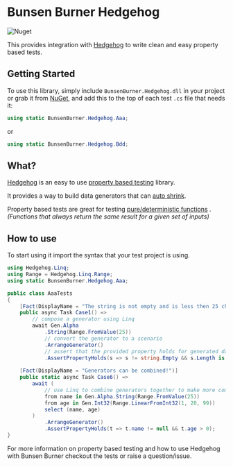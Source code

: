 ﻿# Bunsen Burner Hedgehog

![Nuget](https://img.shields.io/nuget/v/BunsenBurner.Hedgehog)

This provides integration
with [Hedgehog](https://github.com/hedgehogqa/fsharp-hedgehog) to write clean
and easy property based tests.

## Getting Started

To use this library, simply include `BunsenBurner.Hedgehog.dll` in your
project
or grab
it from [NuGet](https://www.nuget.org/packages/BunsenBurner.Hedgehog/), and add
this to the top of each test `.cs` file
that needs it:

```C#
using static BunsenBurner.Hedgehog.Aaa;
```

or

```C#
using static BunsenBurner.Hedgehog.Bdd;
```

## What?

[Hedgehog](https://github.com/hedgehogqa/fsharp-hedgehog) is an easy to use
[property based testing](https://en.wikipedia.org/wiki/Property_testing)
library.

It provides a way to build data generators that
can [auto shrink](https://hypothesis.works/articles/integrated-shrinking/).

Property based tests are great
for
testing [pure/deterministic functions](https://en.wikipedia.org/wiki/Pure_function)
. _(Functions that always return the same result for a given set of inputs)_

## How to use

To start using it import the syntax that your test project is using.

```c#
using Hedgehog.Linq;
using Range = Hedgehog.Linq.Range;
using static BunsenBurner.Hedgehog.Aaa;

public class AaaTests
{
    [Fact(DisplayName = "The string is not empty and is less then 25 charecters")]
    public async Task Case1() =>
        // compose a generator using Linq
        await Gen.Alpha
            .String(Range.FromValue(25))
            // convert the generator to a scenario
            .ArrangeGenerator()
            // assert that the provided property holds for generated data
            .AssertPropertyHolds(s => s != string.Empty && s.Length is > 0 and < 26);
            
    [Fact(DisplayName = "Generators can be combined!")]
    public static async Task Case6() =>
        await (
            // use Linq to combine generators together to make more complex ones
            from name in Gen.Alpha.String(Range.FromValue(25))
            from age in Gen.Int32(Range.LinearFromInt32(1, 20, 99))
            select (name, age)
        )
            .ArrangeGenerator()
            .AssertPropertyHolds(t => t.name != null && t.age > 0);
}
```

For more information on property based testing and how to use Hedgehog with
Bunsen Burner checkout the tests or raise a question/issue.
